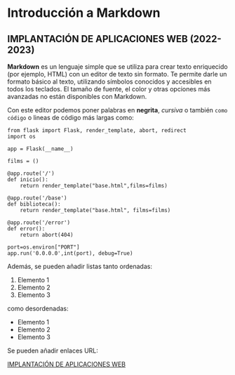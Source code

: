 # Introducción a Markdown
## IMPLANTACIÓN DE APLICACIONES WEB (2022-2023)

**Markdown** es un lenguaje simple que se utiliza para crear texto enriquecido (por ejemplo, HTML) con un editor de texto sin formato. Te permite darle un formato básico al texto, utilizando símbolos conocidos y accesibles en todos los teclados. El tamaño de fuente, el color y otras opciones más avanzadas no están disponibles con Markdown.

Con este editor podemos poner palabras en **negrita**, *cursiva* o también `como código` o lineas de código más largas como:


```
from flask import Flask, render_template, abort, redirect
import os

app = Flask(__name__)

films = ()	

@app.route('/')
def inicio():
    return render_template("base.html",films=films)

@app.route('/base')
def biblioteca():
    return render_template("base.html", films=films)

@app.route('/error')
def error():
    return abort(404)

port=os.environ["PORT"]
app.run('0.0.0.0',int(port), debug=True)
```

Además, se pueden añadir listas tanto ordenadas:

1. Elemento 1
2. Elemento 2
3. Elemento 3

como desordenadas:

- Elemento 1
- Elemento 2
- Elemento 3

Se pueden añadir enlaces URL:

[IMPLANTACIÓN DE APLICACIONES WEB](https://fp.josedomingo.org/iaw2223/1_introduccion/t2.html)


